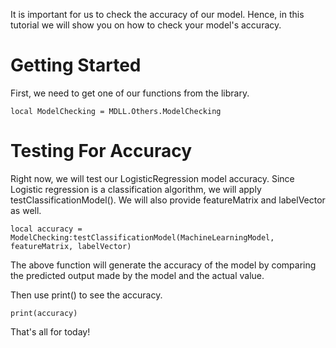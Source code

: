 It is important for us to check the accuracy of our model. Hence, in this tutorial we will show you on how to check your model's accuracy.

# Getting Started

First, we need to get one of our functions from the library.

```
local ModelChecking = MDLL.Others.ModelChecking
```

# Testing For Accuracy

Right now, we will test our LogisticRegression model accuracy. Since Logistic regression is a classification algorithm, we will apply testClassificationModel(). We will also provide featureMatrix and labelVector as well.

```
local accuracy = ModelChecking:testClassificationModel(MachineLearningModel, featureMatrix, labelVector)
```

The above function will generate the accuracy of the model by comparing the predicted output made by the model and the actual value.

Then use print() to see the accuracy.

```
print(accuracy)
```

That's all for today!
